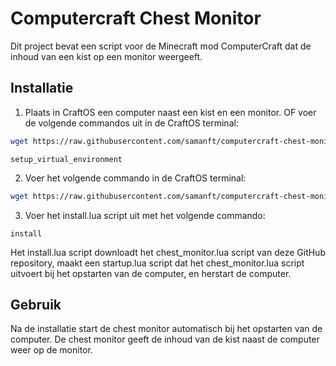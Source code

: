 # Computercraft Chest Monitor

Dit project bevat een script voor de Minecraft mod ComputerCraft dat de inhoud van een kist op een monitor weergeeft.

## Installatie

1. Plaats in CraftOS een computer naast een kist en een monitor. OF voer de volgende commandos uit in de CraftOS terminal:
```bash
wget https://raw.githubusercontent.com/samanft/computercraft-chest-monitor/main/setup_virtual_environment.lua 
```
```
setup_virtual_environment
```

2. Voer het volgende commando in de CraftOS terminal:

```bash
wget https://raw.githubusercontent.com/samanft/computercraft-chest-monitor/main/install.lua
```

3. Voer het install.lua script uit met het volgende commando:
```
install
```

Het install.lua script downloadt het chest_monitor.lua script van deze GitHub repository, maakt een startup.lua script dat het chest_monitor.lua script uitvoert bij het opstarten van de computer, en herstart de computer.

## Gebruik
Na de installatie start de chest monitor automatisch bij het opstarten van de computer. De chest monitor geeft de inhoud van de kist naast de computer weer op de monitor.
